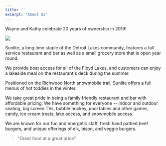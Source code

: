 ```yaml
---
title: ''
excerpt: "About Us"
---
```


Wayne and Kathy celebrate 20 years of ownership in 2019!

<img src="20years.png">

<br>

Sunlite, a long time staple of the Detroit Lakes community, features a full service restaurant and bar as well as a small grocery store that is open year round.

We provide boat access for all of the Floyd Lakes, and customers can enjoy a lakeside meal on the restaurant's deck during the summer.

Positioned on the Richwood North snowmobile trail, Sunlite offers a full menus of hot toddies in the winter. 

We take great pride in being a family friendly restaurant and bar with affordable pricing. We have something for everyone -- indoor and outdoor seating, big screen TVs, bubble hockey, pool tables and other games, candy, ice cream treats, lake access, and snowmobile access.

We are known for our fun and energetic staff, fresh hand pattied beef burgers, and unique offerings of elk, bison, and veggie burgers.

>"Great food at a great price"

